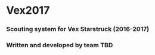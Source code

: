 # Vex2017

### Scouting system for Vex Starstruck (2016-2017)
### Written and developed by team TBD
